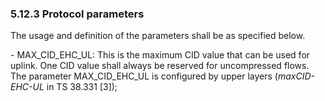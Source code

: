 ### 5.12.3 Protocol parameters

The usage and definition of the parameters shall be as specified below.

\- MAX_CID_EHC_UL: This is the maximum CID value that can be used for
uplink. One CID value shall always be reserved for uncompressed flows.
The parameter MAX_CID_EHC_UL is configured by upper layers
(*maxCID-EHC-UL* in TS 38.331 \[3\]);